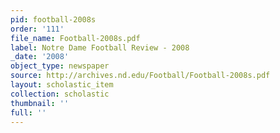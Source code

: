 ```yaml
---
pid: football-2008s
order: '111'
file_name: Football-2008s.pdf
label: Notre Dame Football Review - 2008
_date: '2008'
object_type: newspaper
source: http://archives.nd.edu/Football/Football-2008s.pdf
layout: scholastic_item
collection: scholastic
thumbnail: ''
full: ''
---
```

